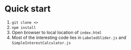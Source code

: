 # Quick start

1. `git clone <>`
2. `npm install`
3. Open browser to local location of `index.html`
4. Most of the interesting code lies in `LabeledSlider.js` and `SimpleInterestCalculator.js`
